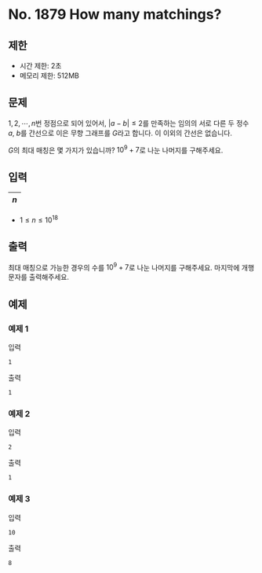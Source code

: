 # No. 1879 How many matchings?

## 제한

- 시간 제한: 2초
- 메모리 제한: 512MB

## 문제

$1, 2, \cdots, n$번 정점으로 되어 있어서, $\lvert a-b \rvert \le 2$를 만족하는 임의의 서로 다른 두 정수 $a$, $b$를 간선으로 이은 무향 그래프를 $G$라고 합니다. 이 이외의 간선은 없습니다.

$G$의 최대 매칭은 몇 가지가 있습니까? $10^9+7$로 나눈 나머지를 구해주세요.

## 입력

| $n$ |
| :---- |

- $1 \le n \le 10^{18}$

## 출력

최대 매칭으로 가능한 경우의 수를 $10^9+7$로 나눈 나머지를 구해주세요. 마지막에 개행 문자를 출력해주세요.

## 예제

### 예제 1

입력

```
1
```

출력

```
1
```

### 예제 2

입력

```
2
```

출력

```
1
```

### 예제 3

입력

```
10
```

출력

```
8
```


